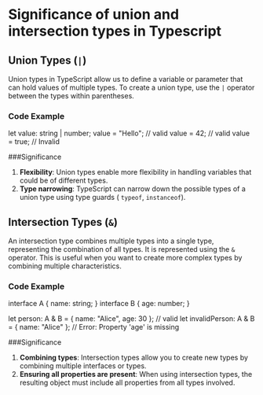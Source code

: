 # Significance of union and intersection types in Typescript

## Union Types (`|`)

Union types in TypeScript allow us to define a variable or parameter that can hold values of multiple types. To create a union type, use the `|` operator between the types within parentheses.

### Code Example

let value: string | number;
value = "Hello"; // valid
value = 42; // valid
value = true; // Invalid

###Significance

1. **Flexibility**: Union types enable more flexibility in handling variables that could be of different types.
2. **Type narrowing**: TypeScript can narrow down the possible types of a union type using type guards ( `typeof`, `instanceof`).

## Intersection Types (`&`)

An intersection type combines multiple types into a single type, representing the combination of all types. It is represented using the `&` operator. This is useful when you want to create more complex types by combining multiple characteristics.

### Code Example

interface A {
name: string;
}
interface B {
age: number;
}

let person: A & B = { name: "Alice", age: 30 }; // valid
let invalidPerson: A & B = { name: "Alice" }; // Error: Property 'age' is missing

###Significance

1. **Combining types**: Intersection types allow you to create new types by combining multiple interfaces or types.
2. **Ensuring all properties are present**: When using intersection types, the resulting object must include all properties from all types involved.

```

```
